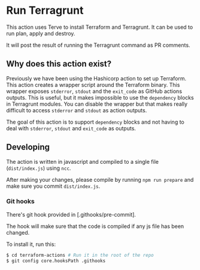 # Run Terragrunt 

 This action uses Terve to install Terraform and Terragrunt. It can be used to run plan,
apply and destroy. 

 It will post the result of running the Terragrunt command as PR comments. 
 
## Why does this action exist? 
 Previously we have been using the Hashicorp action to set up Terraform. This action creates a
wrapper script around the Terraform binary. This wrapper exposes `stderror`, `stdout` and the 
`exit_code` as GitHub actions outputs. This is useful, but it makes impossible to use the `dependency`
blocks in Terragrunt modules. You can disable the wrapper but that makes really difficult to access 
`stderror` and `stdout` as action outputs.
 
The goal of this action is to support `dependency` blocks and not having to deal with `stderror`, `stdout` and 
`exit_code` as outputs.  

## Developing

The action is written in javascript and compiled to a single file (`dist/index.js`) using `ncc`. 

After making your changes, please compile by running `npm run prepare` and make sure you commit `dist/index.js`.

### Git hooks

There's git hook provided in [.githooks/pre-commit].

The hook will make sure that the code is compiled if any js file has been changed.

To install it, run this:

```bash
$ cd terraform-actions # Run it in the root of the repo
$ git config core.hooksPath .githooks
```
